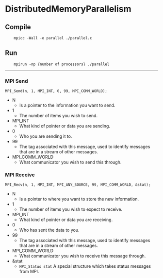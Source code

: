 # DistributedMemoryParallelism

## Compile

        mpicc -Wall -o parallel ./parallel.c

## Run

        mpirun -np {number of processors} ./parallel

-----

### MPI Send

``` MPI_Send(n, 1, MPI_INT, 0, 99, MPI_COMM_WORLD); ```

* N
  * Is a pointer to the information you want to send.
* 1
  * The number of items you wish to send.
* MPI_INT
  * What kind of pointer or data you are sending.
* 0
  * Who you are sending it to.
* 99
  * The tag associated with this message, used to identify messages that are in a stream of other messages.
* MPI_COMM_WORLD
  * What communicator you wish to send this through.

### MPI Receive

``` MPI_Recv(n, 1, MPI_INT, MPI_ANY_SOURCE, 99, MPI_COMM_WORLD, &stat); ```

* N
  * Is a pointer to where you want to store the new information.
* 1
  * The number of items you wish to expect to receive.
* MPI_INT
  * What kind of pointer or data you are receiving.
* 0
  * Who has sent the data to you.
* 99
  * The tag associated with this message, used to identify messages that are in a stream of other messages.
* MPI_COMM_WORLD
  * What communicator you wish to receive this message through.
* &stat
  * ``` MPI_Status stat ``` A special structure which takes status messages from MPI.